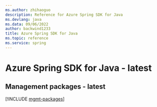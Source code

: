 ```yaml
---
ms.author: zhihaoguo
description: Reference for Azure Spring SDK for Java
ms.devlang: java
ms.data: 09/06/2022
author: backwind1233
title: Azure Spring SDK for Java
ms.topic: reference
ms.service: spring
---
```

# Azure Spring SDK for Java - latest

## Management packages - latest
[!INCLUDE [mgmt-packages](spring-mgmt-index.md)]